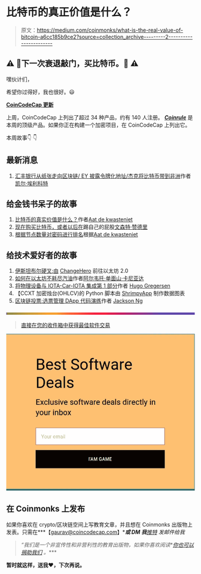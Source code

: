 # 比特币的真正价值是什么？

> 原文：<https://medium.com/coinmonks/what-is-the-real-value-of-bitcoin-a6cc185b9ce2?source=collection_archive---------2----------------------->

## ⚠️ 🚨下一次衰退敲门，买比特币。🚨 ⚠️

嘿伙计们，

希望你过得好，我也很好。😃

[**CoinCodeCap 更新**](https://coincodecap.com)

上周，CoinCodeCap 上列出了超过 34 种产品，约有 140 人注册。 [***Coinrule***](https://coincodecap.com/product/coinrule-6) 是本周的顶级产品。如果你正在构建一个加密项目，在 CoinCodeCap 上列出它。

本周故事👇 👇

## 最新消息

1.  [汇丰银行从纸张走向区块链/ EY 披露令牌化地址/杰克将比特币带到非洲](/coinmonks/hsbc-goes-from-paper-to-blockchain-ey-reveals-tokenization-address-jack-takes-bitcoin-to-africa-78d96b8577a7)作者[凯尔·埃利科特](https://medium.com/u/7e29992d1be?source=post_page-----a6cc185b9ce2--------------------------------)

## 给金钱书呆子的故事

1.  [比特币的真实价值是什么？](/coinmonks/what-is-the-real-value-of-bitcoin-2c80c621568e)作者[Aat de kwasteniet](https://medium.com/u/7bc3039e97ce?source=post_page-----a6cc185b9ce2--------------------------------)
2.  [现在购买比特币，或者以后在](/coinmonks/buy-bitcoin-now-or-kick-your-own-butt-later-on-3c8c992e945c?source=friends_link&sk=a1c2cd2d76c852c0854ec5f5bb5a9e40)踢自己的屁股[文森特·赞德里](https://medium.com/u/ce6e58276cbd?source=post_page-----a6cc185b9ce2--------------------------------)
3.  [根据节点数量对密码进行排名](/coinmonks/ranking-cryptos-by-number-of-nodes-57a12e4ae51a)根据[Aat de kwasteniet](https://medium.com/u/7bc3039e97ce?source=post_page-----a6cc185b9ce2--------------------------------)

## 给技术爱好者的故事

1.  [伊斯坦布尔硬叉:由](/coinmonks/istanbul-hard-fork-heading-towards-the-ethereum-2-0-ced7f3018911) [ChangeHero](https://medium.com/u/21cc30fc7ba3?source=post_page-----a6cc185b9ce2--------------------------------) 前往以太坊 2.0
2.  [如何在以太坊不耗尽汽油](/coinmonks/how-not-to-run-out-of-gas-in-ethereum-a5ceae2f5977)作者[阿尔韦托·单面山·卡尼亚达](https://medium.com/u/8206cbb70805?source=post_page-----a6cc185b9ce2--------------------------------)
3.  [将物理设备与 IOTA-Car-IOTA 集成第 1 部分](/coinmonks/integrating-physical-devices-with-iota-car-iota-part-1-f63ed0a0ea1d)作者 [Hugo Gregersen](https://medium.com/u/7c720aa193df?source=post_page-----a6cc185b9ce2--------------------------------)
4.  【CCXT 加密烛台(OHLCV)的 Python 脚本由 [ShrimpyApp](https://medium.com/u/df23e4200890?source=post_page-----a6cc185b9ce2--------------------------------) 制作数据图表
5.  [区块链投票:选票管理 DApp 代码演练](/coinmonks/voting-on-a-blockchain-ballot-management-dapp-code-walk-through-11d7d287d82e)作者 [Jackson Ng](https://medium.com/u/488bd843841a?source=post_page-----a6cc185b9ce2--------------------------------)

![](img/5ba34373770316b5c9fa3b57af34fea6.png)

> [直接在您的收件箱中获得最佳软件交易](https://coincodecap.com/?utm_source=coinmonks)

[![](img/7c0b3dfdcbfea594cc0ae7d4f9bf6fcb.png)](https://coincodecap.com/?utm_source=coinmonks)

## 在 Coinmonks 上发布

如果你喜欢在 crypto/区块链空间上写教育文章，并且想在 Coinmonks 出版物上发表。只需在***【gaurav@coincodecap.com】****或 DM 我**[*推特*](https://twitter.com/coinmonks) 发邮件给我*

> **“我们是一个非宣传性和非营利性的教育出版物，如果你喜欢阅读*[](https://medium.com/coinmonks)**[*你也可以捐助我们*](/coinmonks/monks-need-your-help-7440418d67ec) *。****

******暂时就这样，送我❤️，下次再说。******